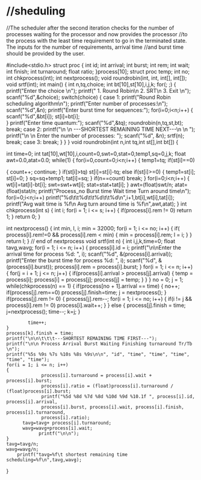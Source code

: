 # //sheduling
 //The scheduler after the second iteration checks for the number of processes waiting for the processor and now provides the processor //to the process with the least time requirement to go in the terminated state. The inputs for the number of requirements, arrival time //and burst time should be provided by the user.

#include<stdio.h>
struct proc
{
        int id;
        int arrival;
        int burst;
        int rem;
        int wait;
        int finish;
        int turnaround;
        float ratio;
}process[10]; 
struct proc temp;
int no;
int chkprocess(int);
int nextprocess();
 void roundrobin(int, int, int[], int[]);
 void srtf(int);
int main()
{
int n,tq,choice;
int bt[10],st[10],i,j,k;
for(; ;)
{
printf("Enter the choice \n");
printf(" 1. Round Robin\n 2. SRT\n 3. Exit \n");
scanf("%d",&choice);
switch(choice)
{
case 1:
printf("Round Robin scheduling algorithm\n");
printf("Enter number of processes:\n");
  scanf("%d",&n);
  printf("Enter burst time for sequences:");
  for(i=0;i<n;i++)
   {
     scanf("%d",&bt[i]);
     st[i]=bt[i];       
   }
   printf("Enter time quantum:");
   scanf("%d",&tq);
   roundrobin(n,tq,st,bt);
   break;
case 2:
        printf("\n \n ---SHORTEST REMAINING TIME NEXT---\n \n ");
        printf("\n \n Enter the number of processes: ");
        scanf("%d", &n);
        srtf(n);
break;
case 3: break;
}
}
}
void roundrobin(int n,int tq,int st[],int bt[])
 {               

int time=0;
int tat[10],wt[10],i,count=0,swt=0,stat=0,temp1,sq=0,j,k;
float awt=0.0,atat=0.0;
while(1)
{
 for(i=0,count=0;i<n;i++)
{
temp1=tq;
if(st[i]==0) 

{
count++;
         continue;
       }
       if(st[i]>tq) 
                st[i]=st[i]-tq; 
       else
        if(st[i]>=0)
        {
                 temp1=st[i]; 
                 st[i]=0; 
        }
        sq=sq+temp1; 
        tat[i]=sq; 
     } 
     if(n==count) 
     break; 
   } 
   for(i=0;i<n;i++)
   {
    wt[i]=tat[i]-bt[i]; 
    swt=swt+wt[i]; 
    stat=stat+tat[i]; 
   }
   awt=(float)swt/n;
   atat=(float)stat/n; 
   printf("Process_no        Burst time        Wait time        Turn around time\n");
   for(i=0;i<n;i++)
    printf("%d\t\t%d\t\t%d\t\t%d\n",i+1,bt[i],wt[i],tat[i]);
    printf("Avg wait time is %f\n Avg turn around time is %f\n",awt,atat);
 }
int chkprocess(int s) 
{
        int i;
        for(i = 1; i <= s; i++)
        {
                if(process[i].rem != 0)
                        return 1;
                           }
        return 0;
} 

int nextprocess() 
{
        int min, l, i;
        min = 32000; 
        for(i = 1; i <= no; i++)
        {
                if( process[i].rem!=0 && process[i].rem < min)
                {
                        min = process[i].rem;
                        l = i;
                }
        }
        return l;
} // end of nextprocess
void srtf(int n)
{
int i,j,k,time=0;
float tavg,wavg;
for(i = 1; i <= n; i++)
        {
                process[i].id = i;
                printf("\n\nEnter the arrival time for process %d: ", i);
                scanf("%d", &(process[i].arrival));
                printf("Enter the burst time for process %d: ", i);
                scanf("%d", &(process[i].burst));
                process[i].rem = process[i].burst;
         }
          for(i = 1; i <= n; i++)
        {
                for(j = i + 1; j <= n; j++)
                {
                        if(process[i].arrival > process[j].arrival) 
                        {
                                temp = process[i];
                                process[i] = process[j];
                                process[j] = temp;
                        }
                }
        }
        no = 0;
        j = 1;
       while(chkprocess(n) == 1)
        {
                if(process[no + 1].arrival == time)
                {
                        no++;
                        if(process[j].rem==0)
                         process[j].finish=time;
                        j = nextprocess();
                }
                if(process[j].rem != 0) 
                {
                        process[j].rem--;
                        for(i = 1; i <= no; i++)
                        {
                                if(i != j && process[i].rem != 0)
                                        process[i].wait++;
                        }
                }
                     else
                {
                	 process[j].finish = time;
                    j=nextprocess();
                    time--;
                    k=j;
            }

            time++;
    }
    process[k].finish = time;
    printf("\n\n\t\t\t---SHORTEST REMAINING TIME FIRST---");
    printf("\n\n Process Arrival Burst Waiting Finishing turnaround Tr/Tb \n");
    printf("%5s %9s %7s %10s %8s %9s\n\n", "id", "time", "time", "time", "time", "time");
    for(i = 1; i <= n; i++)
    {
                 process[i].turnaround = process[i].wait + process[i].burst; 
                 process[i].ratio = (float)process[i].turnaround / (float)process[i].burst;
                 printf("%5d %8d %7d %8d %10d %9d %10.1f ", process[i].id, process[i].arrival,
                 process[i].burst, process[i].wait, process[i].finish, process[i].turnaround,
                 process[i].ratio);
          tavg=tavg+ process[i].turnaround; 
          wavg=wavg+process[i].wait; 
                printf("\n\n");
    }
    tavg=tavg/n; 
    wavg=wavg/n; 
        printf("tavg=%f\t shortest remaining time scheduling=%f\n",tavg,wavg);
}
